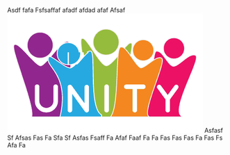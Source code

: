  
 Asdf fafa 
 Fsfsaffaf afadf afdad afaf 
 Afsaf 
 ![](Images/AssetNameeImpe_5b7adac8d2b69b028035d73f.png) 
 Asfasf 
 Sf 
 Afsas 
 Fas 
 Fa 
 Sfa 
 Sf 
 Asfas 
 Fsaff 
 Fa 
 Afaf 
 Faaf 
 Fa 
 Fa 
 Fas 
 Fas 
 Fas 
 Fa 
 Fas 
 Fs 
 Afa 
 Fa 
